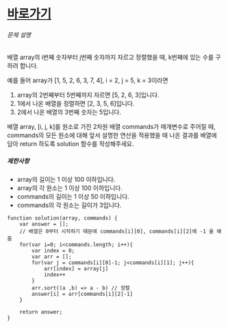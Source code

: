 
# [바로가기](https://school.programmers.co.kr/learn/courses/30/lessons/42748)


###### 문제 설명

배열 array의 i번째 숫자부터 j번째 숫자까지 자르고 정렬했을 때, k번째에 있는 수를 구하려 합니다.

예를 들어 array가 [1, 5, 2, 6, 3, 7, 4], i = 2, j = 5, k = 3이라면

1.  array의 2번째부터 5번째까지 자르면 [5, 2, 6, 3]입니다.
2.  1에서 나온 배열을 정렬하면 [2, 3, 5, 6]입니다.
3.  2에서 나온 배열의 3번째 숫자는 5입니다.

배열 array, [i, j, k]를 원소로 가진 2차원 배열 commands가 매개변수로 주어질 때, commands의 모든 원소에 대해 앞서 설명한 연산을 적용했을 때 나온 결과를 배열에 담아 return 하도록 solution 함수를 작성해주세요.

##### 제한사항

-   array의 길이는 1 이상 100 이하입니다.
-   array의 각 원소는 1 이상 100 이하입니다.
-   commands의 길이는 1 이상 50 이하입니다.
-   commands의 각 원소는 길이가 3입니다.

~~~~ Js
function solution(array, commands) {
    var answer = [];
	// 배열은 0부터 시작하기 때문에 commands[i][0], commands[i][2]에 -1 을 해줌
    for(var i=0; i<commands.length; i++){
        var index = 0;
        var arr = [];
        for(var j = commands[i][0]-1; j<commands[i][1]; j++){ 
            arr[index] = array[j]
            index++
        }
        arr.sort((a ,b) => a - b) // 정렬
        answer[i] = arr[commands[i][2]-1]
    }
    
    return answer;
}
~~~~